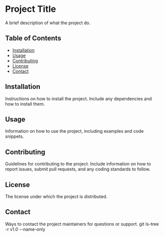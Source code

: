 # Project Title

A brief description of what the project do.

## Table of Contents

- [Installation](#installation)
- [Usage](#usage)
- [Contributing](#contributing)
- [License](#license)
- [Contact](#contact)

## Installation

Instructions on how to install the project. Include any dependencies and how to install them.

## Usage

Information on how to use the project, including examples and code snippets.

## Contributing

Guidelines for contributing to the project. Include information on how to report issues, submit pull requests, and any coding standards to follow.

## License

The license under which the project is distributed.

## Contact

Ways to contact the project maintainers for questions or support.
git ls-tree -r v1.0 --name-only
